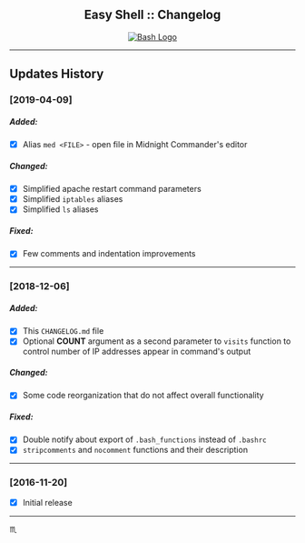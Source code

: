 <p align="center">
  <h2 align="center">Easy Shell :: Changelog</h2>
</p>

<p align="center">
  <a href="#">
    <img src="assets/img/bash-logo-web.png" max-width="376px" max-height="158px" alt="Bash Logo" />
  </a>
</p>

<!-- ---

### [Current Unreleased] ###

##### Added: #####
##### Changed: #####
##### Fixed: #####
##### Removed: ##### -->

---

## Updates History ##

### [2019-04-09] ###
##### Added: #####
- [x] Alias `med <FILE>` - open file in Midnight Commander's editor

##### Changed: #####
- [x] Simplified apache restart command parameters
- [x] Simplified `iptables` aliases
- [x] Simplified `ls` aliases

##### Fixed: #####
- [x] Few comments and indentation improvements

---

### [2018-12-06] ###
##### Added: #####
- [x] This `CHANGELOG.md` file
- [x] Optional **COUNT** argument as a second parameter to `visits` function to control number of IP addresses appear in command's output

##### Changed: #####
- [x] Some code reorganization that do not affect overall functionality

##### Fixed: #####
- [x] Double notify about export of `.bash_functions` instead of `.bashrc`
- [x] `stripcomments` and `nocomment` functions and their description

---

### [2016-11-20] ###
- [x] Initial release

---

:scorpius:
